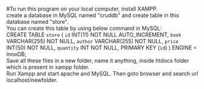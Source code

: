 #To run this program on your local computer, install XAMPP.
<br>
create a database in MySQL named "cruddb" and create table in this database named "store".
<br>
You can create this table by using below command in MySQL:
<br>
CREATE TABLE `store` ( `id` INT(11) NOT NULL AUTO_INCREMENT, `book` VARCHAR(255) NOT NULL, `author` VARCHAR(255) NOT NULL, `price` INT(50) NOT NULL, `quantity` INT NOT NULL, PRIMARY KEY (`id`) ) ENGINE = InnoDB;
<br>
Save all these files in a new folder, name it anything, inside htdocs folder which is present in xampp folder.
<br>
Run Xampp and start apache and MySQL. Then goto browser and search url localhost/newfolder.
